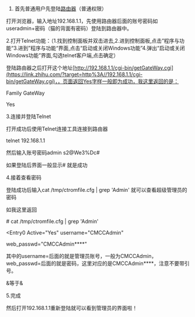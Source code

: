 1. 首先普通用户先登陆[路由器](https://link.zhihu.com/?target=http%3A//www.ibolg.net/tag/%E8%B7%AF%E7%94%B1%E5%99%A8)（普通权限）

打开浏览器，输入地址192.168.1.1，先使用路由器后面的账号密码如useradmin+密码（猫的背面有密码）登陆到路由器中。

2.打开Telnet功能：（1.找到控制面板并双击进去,2.进到控制面板,点击”程序与功能“3.进到”程序与功能“界面,点击“启动或关闭Windows功能”4.弹出“启动或关闭Windows功能”界面,勾选telnet客户端,点击确定）

登陆路由器之后打开这个地址[http://192.168.1.1/cgi-bin/getGateWay.cgi](https://link.zhihu.com/?target=http%3A//192.168.1.1/cgi-bin/getGateWay.cgi)，，页面返回Yes字样一般即为成功，我这里返回的是：

Family GateWay

Yes

3.连接并登陆Telnet

打开成功后使用Telnet连接工具连接到路由器

telnet 192.168.1.1

然后输入账号密码admin s2@We3%Dc#

如果登陆后界面一般显示# 就是成功

4.接着查看密码

登陆成功后输入cat /tmp/ctromfile.cfg | grep 'Admin' 就可以查看超级管理员的密码

如我这里返回

\# cat /tmp/ctromfile.cfg | grep 'Admin'

<Entry0 Active="Yes" username="CMCCAdmin"

web_passwd="CMCCAdmin****"

其中的username=后面的就是管理员账号，一般为CMCCAdmin，web_passwd=后面的就是密码，这里对应的是CMCCAdmin****，注意不要带引号。

&amp;等于&

5.完成

然后打开192.168.1.1重新登陆就可以看到管理员的界面啦！